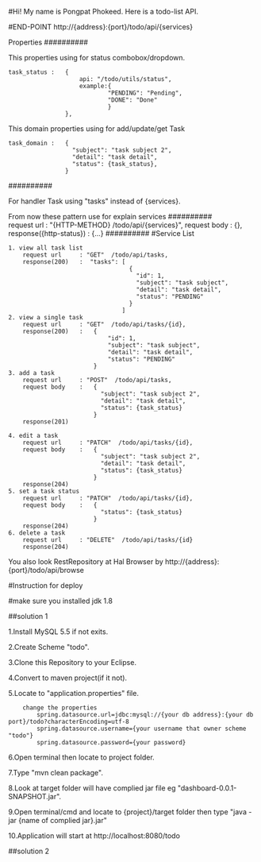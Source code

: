 #Hi!
My name is Pongpat Phokeed.
Here is a todo-list API.

#END-POINT
http://{address}:{port}/todo/api/{services}

Properties
##########  

This properties using for status combobox/dropdown.

    task_status :   {
                        api: "/todo/utils/status",
                        example:{
                                "PENDING": "Pending",
                                "DONE": "Done"
                                }
                    },
                    
This domain properties using for add/update/get Task
                    
    task_domain :   {
                      "subject": "task subject 2",
                      "detail": "task detail",
                      "status": {task_status},
                    }
########## 
            
For handler Task using "tasks" instead of {services}.

From now these pattern use for explain services
##########     
        request url             : "{HTTP-METHOD} /todo/api/{services}",
        request body            : {},
        response({http-status}) : {...}
########## 
#Service List

	1. view all task list 
        request url     : "GET"  /todo/api/tasks,
	    response(200)   :  "tasks": [
                                      {
                                        "id": 1,
                                        "subject": "task subject",
                                        "detail": "task detail",
                                        "status": "PENDING"
                                      }
                                    ]
	2. view a single task 
        request url     : "GET"  /todo/api/tasks/{id},
        response(200)   :   {
                                "id": 1,
                                "subject": "task subject",
                                "detail": "task detail",
                                "status": "PENDING"
                            }
	3. add a task 
	    request url     : "POST"  /todo/api/tasks,
        request body    :   {
                              "subject": "task subject 2",
                              "detail": "task detail",
                              "status": {task_status}
                            }
        response(201)   
        
	4. edit a task 
	    request url     : "PATCH"  /todo/api/tasks/{id},
        request body    :   {
                              "subject": "task subject 2",
                              "detail": "task detail",
                              "status": {task_status}
                            }
        response(204)
	5. set a task status 
		request url     : "PATCH"  /todo/api/tasks/{id},
        request body    :   {
                              "status": {task_status}
                            }
        response(204)
	6. delete a task 
	    request url     : "DELETE"  /todo/api/tasks/{id}
        response(204)
	

You also look RestRepository at Hal Browser by http://{address}:{port}/todo/api/browse


#Instruction for deploy

#make sure you installed jdk 1.8

##solution 1

1.Install MySQL 5.5 if not exits.

2.Create Scheme "todo".

3.Clone this Repository to your Eclipse.

4.Convert to maven project(if it not).

5.Locate to "application.properties" file.

		change the properties
			spring.datasource.url=jdbc:mysql://{your db address}:{your db port}/todo?characterEncoding=utf-8
			spring.datasource.username={your username that owner scheme "todo"}
			spring.datasource.password={your password}
			
6.Open terminal then locate to project folder.

7.Type "mvn clean package".

8.Look at target folder will have complied jar file eg "dashboard-0.0.1-SNAPSHOT.jar".

9.Open terminal/cmd and locate to {project}/target folder then type "java -jar {name of complied jar}.jar"

10.Application will start at http://localhost:8080/todo 

##solution 2